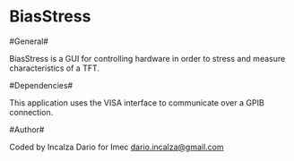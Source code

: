 BiasStress
==========

#General#

BiasStress is a GUI for controlling hardware in order to stress and measure characteristics of a TFT.

#Dependencies#

This application uses the VISA interface to communicate over a GPIB connection.

#Author#

Coded by Incalza Dario for Imec <dario.incalza@gmail.com>
